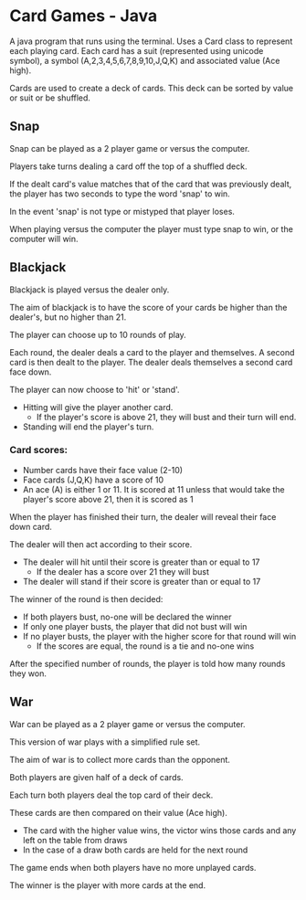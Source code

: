 # Card Games - Java

A java program that runs using the terminal. 
Uses a Card class to represent each playing card.
Each card has a suit (represented using unicode symbol), a symbol (A,2,3,4,5,6,7,8,9,10,J,Q,K) and associated value (Ace high).

Cards are used to create a deck of cards. 
This deck can be sorted by value or suit or be shuffled.

## Snap
Snap can be played as a 2 player game or versus the computer.

Players take turns dealing a card off the top of a shuffled deck.

If the dealt card's value matches that of the card that was previously dealt, the player has two seconds to type the word 'snap' to win.

In the event 'snap' is not type or mistyped that player loses.

When playing versus the computer the player must type snap to win, or the computer will win.


## Blackjack
Blackjack is played versus the dealer only.

The aim of blackjack is to have the score of your cards be higher than the dealer's, but no higher than 21.

The player can choose up to 10 rounds of play.

Each round, the dealer deals a card to the player and themselves. 
A second card is then dealt to the player. 
The dealer deals themselves a second card face down.

The player can now choose to 'hit' or 'stand'.
- Hitting will give the player another card.
  - If the player's score is above 21, they will bust and their turn will end.
- Standing will end the player's turn.

### Card scores:
- Number cards have their face value (2-10)
- Face cards (J,Q,K) have a score of 10
- An ace (A) is either 1 or 11. It is scored at 11 unless that would take the player's score above 21, then it is scored as 1

When the player has finished their turn, the dealer will reveal their face down card.

The dealer will then act according to their score.

- The dealer will hit until their score is greater than or equal to 17
  - If the dealer has a score over 21 they will bust
- The dealer will stand if their score is greater than or equal to 17

The winner of the round is then decided:
- If both players bust, no-one will be declared the winner
- If only one player busts, the player that did not bust will win
- If no player busts, the player with the higher score for that round will win
  - If the scores are equal, the round is a tie and no-one wins

After the specified number of rounds, the player is told how many rounds they won.

## War
War can be played as a 2 player game or versus the computer.

This version of war plays with a simplified rule set.

The aim of war is to collect more cards than the opponent.

Both players are given half of a deck of cards.

Each turn both players deal the top card of their deck.

These cards are then compared on their value (Ace high).
- The card with the higher value wins, the victor wins those cards and any left on the table from draws
- In the case of a draw both cards are held for the next round

The game ends when both players have no more unplayed cards.

The winner is the player with more cards at the end.